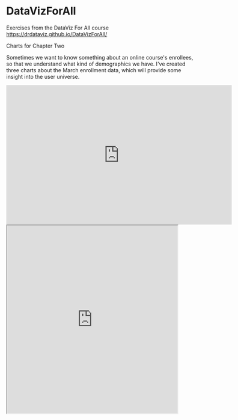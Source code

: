 # DataVizForAll
Exercises from the DataViz For All course <BR>
https://drdataviz.github.io/DataVizForAll/ <br>
<p> Charts for Chapter Two</p>
<p> Sometimes we want to know something about an online course's enrollees, so that we understand what kind of demographics we have.  I've created three charts about the March enrollment data, which will provide some insight into the user universe.</p>
<iframe width="600" height="371" seamless frameborder="0" scrolling="no" src="https://docs.google.com/a/hamilton.edu/spreadsheets/d/1E3RD9PrbJOfte9-Yg3lTJd5rCWDa7y0HDjLW9F-SJXQ/pubchart?oid=426020094&amp;format=interactive"></iframe>
<iframe src="https://public.tableau.com/shared/KF7G36JMG?:showVizHome=no&:embed=true" width="90%" height="500"></iframe>
